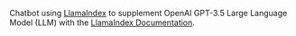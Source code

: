 Chatbot using [LlamaIndex](https://www.llamaindex.ai/) to supplement OpenAI GPT-3.5 Large Language Model (LLM) with the [LlamaIndex Documentation](https://gpt-index.readthedocs.io/en/latest/index.html).
